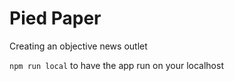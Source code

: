 # Pied Paper

Creating an objective news outlet

`npm run local` to have the app run on your localhost
